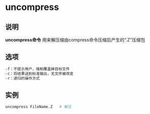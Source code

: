 # uncompress

## 说明

**uncompress命令** 用来解压缩由compress命令压缩后产生的“.Z”压缩包

## 选项

```markdown
-f：不提示用户，强制覆盖掉目标文件
-c：将结果送到标准输出，无文件被改变
-r：递归的操作方式
```

## 实例

```bash
uncompress FileName.Z   # 解压
```


